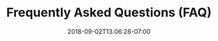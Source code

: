 ---
title: "Frequently Asked Questions (FAQ)"
date: 2018-09-02T13:06:28-07:00
draft: false
description: "Frequently asked questions that give more information about RCMakes."
---